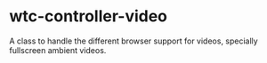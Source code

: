 # wtc-controller-video
A class to handle the different browser support for videos, specially fullscreen ambient videos.
